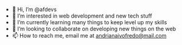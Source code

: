 - 👋 Hi, I’m @afdevs
- 👀 I’m interested in web development and new tech stuff 
- 🌱 I’m currently learning many things to keep level up my skills
- 💞️ I’m looking to collaborate on developing new things on the web
- 📫 How to reach me, email me at andrianaivofredo@mail.com

<!---
afdevs/afdevs is a ✨ special ✨ repository because its `README.md` (this file) appears on your GitHub profile.
You can click the Preview link to take a look at your changes.
--->
